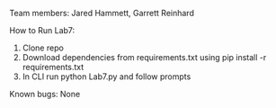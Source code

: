 Team members: Jared Hammett, Garrett Reinhard

How to Run Lab7:
1. Clone repo
2. Download dependencies from requirements.txt using pip install -r requirements.txt
3. In CLI run python Lab7.py and follow prompts

Known bugs: None 